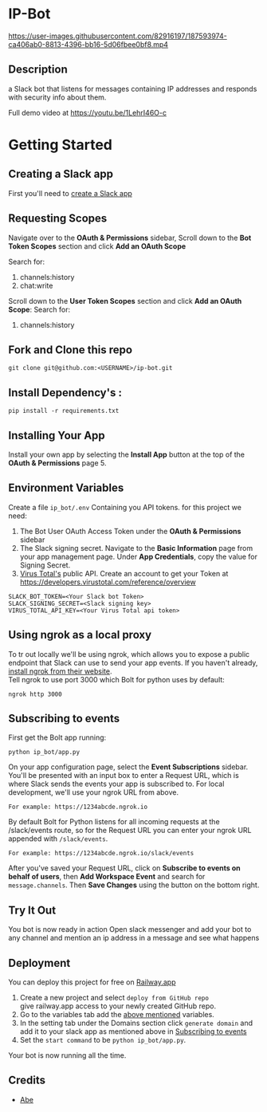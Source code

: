 # IP-Bot


https://user-images.githubusercontent.com/82916197/187593974-ca406ab0-8813-4396-bb16-5d06fbee0bf8.mp4


## Description

a Slack bot that listens for messages containing IP addresses and responds with security info about them.

Full demo video at https://youtu.be/1LehrI46O-c

# Getting Started

## Creating a Slack app
First you'll need to [create a Slack app](https://api.slack.com/apps?new_app=1&ref=bolt_start_hub)

## Requesting Scopes
Navigate over to the **OAuth & Permissions** sidebar, Scroll down to the **Bot Token Scopes** section and click **Add an OAuth Scope**

Search for:
1. channels:history
2. chat:write

Scroll down to the **User Token Scopes** section and click **Add an OAuth Scope**:
Search for:
1. channels:history

## Fork and Clone this repo
```
git clone git@github.com:<USERNAME>/ip-bot.git
```

## Install Dependency's :
```
pip install -r requirements.txt
```
## Installing Your App

Install your own app by selecting the **Install App** button at the top of the **OAuth & Permissions** page
5.


## Environment Variables

Create a file `ip_bot/.env` Containing you API tokens.
for this project we need:
1. The Bot User OAuth Access Token under the **OAuth & Permissions** sidebar
2. The Slack signing secret. Navigate to the **Basic Information** page from your app management page. Under **App Credentials**, copy the value for Signing Secret.
3. [Virus Total's](https://www.virustotal.com/gui/home/upload) public API. Create an account to get your Token at https://developers.virustotal.com/reference/overview

```
SLACK_BOT_TOKEN=<Your Slack bot Token>
SLACK_SIGNING_SECRET=<Slack signing key>
VIRUS_TOTAL_API_KEY=<Your Virus Total api token>
```

## Using ngrok as a local proxy 

To tr out locally we'll be using ngrok, which allows you to expose a public endpoint that Slack can use to send your app events. If you haven't already, [install ngrok from their website](https://ngrok.com/download).  
Tell ngrok to use port 3000 which Bolt for python uses by default:
```
ngrok http 3000
```

## Subscribing to events

First get the Bolt app running:
```
python ip_bot/app.py
```

On your app configuration page, select the **Event Subscriptions** sidebar. You'll be presented with an input box to enter a Request URL, which is where Slack sends the events your app is subscribed to. For local development, we'll use your ngrok URL from above.

    For example: https://1234abcde.ngrok.io

By default Bolt for Python listens for all incoming requests at the /slack/events route, so for the Request URL you can enter your ngrok URL appended with `/slack/events`.

    For example: https://1234abcde.ngrok.io/slack/events

After you've saved your Request URL, click on **Subscribe to events on behalf of users**, then **Add Workspace Event** and search for `message.channels`. Then **Save Changes** using the button on the bottom right.

## Try It Out

You bot is now ready in action
Open slack messenger and add your bot to any channel and mention an ip address in a message and see what happens

## Deployment

You can deploy this project for free on [Railway.app](https://railway.app/)  

1. Create a new project and select `deploy from GitHub repo`  
    give railway.app access to your newly created GitHub repo.
2. Go to the variables tab add the [above mentioned](#Environment-Variables) variables.
3. In the setting tab under the Domains section click `generate domain` and add it to your slack app as mentioned above in [Subscribing to events](#Subscribing-to-events)
4. Set the `start command` to be `python ip_bot/app.py`.

Your bot is now running all the time.  

## Credits
* [Abe](https:github.com/abe-101)
<!-- * [b-fullam](https://github.com/b-fullam/Automating-VirusTotal-APIv3-for-IPs-and-URLs)-->
